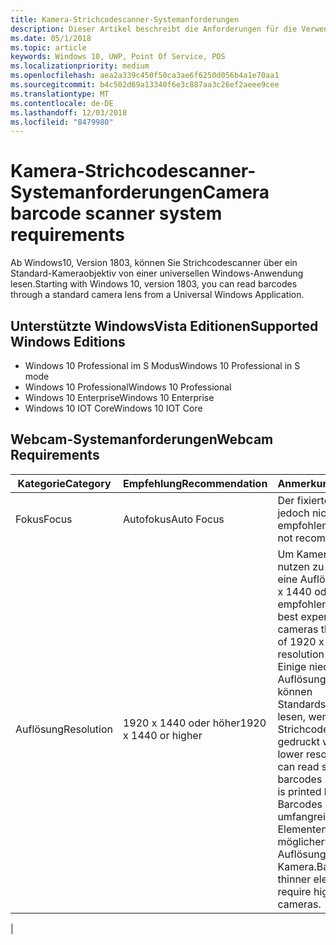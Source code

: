 ```yaml
---
title: Kamera-Strichcodescanner-Systemanforderungen
description: Dieser Artikel beschreibt die Anforderungen für die Verwendung der Kamera-Strichcodescanner von einer UWP-App.
ms.date: 05/1/2018
ms.topic: article
keywords: Windows 10, UWP, Point Of Service, POS
ms.localizationpriority: medium
ms.openlocfilehash: aea2a339c450f50ca3ae6f6250d056b4a1e70aa1
ms.sourcegitcommit: b4c502d69a13340f6e3c887aa3c26ef2aeee9cee
ms.translationtype: MT
ms.contentlocale: de-DE
ms.lasthandoff: 12/03/2018
ms.locfileid: "8479980"
---
```

# <a name="camera-barcode-scanner-system-requirements"></a><span data-ttu-id="f7942-104">Kamera-Strichcodescanner-Systemanforderungen</span><span class="sxs-lookup"><span data-stu-id="f7942-104">Camera barcode scanner system requirements</span></span>
<span data-ttu-id="f7942-105">Ab Windows10, Version 1803, können Sie Strichcodescanner über ein Standard-Kameraobjektiv von einer universellen Windows-Anwendung lesen.</span><span class="sxs-lookup"><span data-stu-id="f7942-105">Starting with Windows 10, version 1803, you can read barcodes through a standard camera lens from a Universal Windows Application.</span></span>

## <a name="supported-windows-editions"></a><span data-ttu-id="f7942-106">Unterstützte WindowsVista Editionen</span><span class="sxs-lookup"><span data-stu-id="f7942-106">Supported Windows Editions</span></span>
- <span data-ttu-id="f7942-107">Windows 10 Professional im S Modus</span><span class="sxs-lookup"><span data-stu-id="f7942-107">Windows 10 Professional in S mode</span></span>
- <span data-ttu-id="f7942-108">Windows 10 Professional</span><span class="sxs-lookup"><span data-stu-id="f7942-108">Windows 10 Professional</span></span>
- <span data-ttu-id="f7942-109">Windows 10 Enterprise</span><span class="sxs-lookup"><span data-stu-id="f7942-109">Windows 10 Enterprise</span></span>
- <span data-ttu-id="f7942-110">Windows 10 IOT Core</span><span class="sxs-lookup"><span data-stu-id="f7942-110">Windows 10 IOT Core</span></span>


## <a name="webcam-requirements"></a><span data-ttu-id="f7942-111">Webcam-Systemanforderungen</span><span class="sxs-lookup"><span data-stu-id="f7942-111">Webcam Requirements</span></span>
| <span data-ttu-id="f7942-112">Kategorie</span><span class="sxs-lookup"><span data-stu-id="f7942-112">Category</span></span>      | <span data-ttu-id="f7942-113">Empfehlung</span><span class="sxs-lookup"><span data-stu-id="f7942-113">Recommendation</span></span>           | <span data-ttu-id="f7942-114">Anmerkungen</span><span class="sxs-lookup"><span data-stu-id="f7942-114">Comments</span></span> |
| ------------- | ------------------------ | -------- |
| <span data-ttu-id="f7942-115">Fokus</span><span class="sxs-lookup"><span data-stu-id="f7942-115">Focus</span></span>         | <span data-ttu-id="f7942-116">Autofokus</span><span class="sxs-lookup"><span data-stu-id="f7942-116">Auto Focus</span></span>               | <span data-ttu-id="f7942-117">Der fixierte Fokus wird jedoch nicht empfohlen</span><span class="sxs-lookup"><span data-stu-id="f7942-117">Fixed focus is not recommended</span></span> |
| <span data-ttu-id="f7942-118">Auflösung</span><span class="sxs-lookup"><span data-stu-id="f7942-118">Resolution</span></span>    | <span data-ttu-id="f7942-119">1920 x 1440 oder höher</span><span class="sxs-lookup"><span data-stu-id="f7942-119">1920 x 1440 or higher</span></span>    | <span data-ttu-id="f7942-120">Um Kameras optimal nutzen zu können, wird eine Auflösung von 1920 x 1440 oder höher empfohlen.</span><span class="sxs-lookup"><span data-stu-id="f7942-120">We have had best experience with cameras that are capable of 1920 x 1440 resolution or higher.</span></span>  <span data-ttu-id="f7942-121">Einige niedrigere Auflösungen bei Kameras können Standardstrichcodes lesen, wenn der Strichcode groß genug gedruckt wird.</span><span class="sxs-lookup"><span data-stu-id="f7942-121">Some lower resolution cameras can read standard barcodes if the barcode is printed large enough.</span></span> <span data-ttu-id="f7942-122">Barcodes mit weniger umfangreichen Elementen benötigen möglicherweise höhere Auflösungen bei einer Kamera.</span><span class="sxs-lookup"><span data-stu-id="f7942-122">Barcodes with thinner elements may require higher resolution cameras.</span></span> |
|

